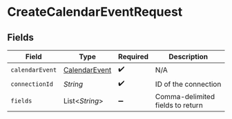 # CreateCalendarEventRequest


## Fields

| Field                                                 | Type                                                  | Required                                              | Description                                           |
| ----------------------------------------------------- | ----------------------------------------------------- | ----------------------------------------------------- | ----------------------------------------------------- |
| `calendarEvent`                                       | [CalendarEvent](../../models/shared/CalendarEvent.md) | :heavy_check_mark:                                    | N/A                                                   |
| `connectionId`                                        | *String*                                              | :heavy_check_mark:                                    | ID of the connection                                  |
| `fields`                                              | List\<*String*>                                       | :heavy_minus_sign:                                    | Comma-delimited fields to return                      |